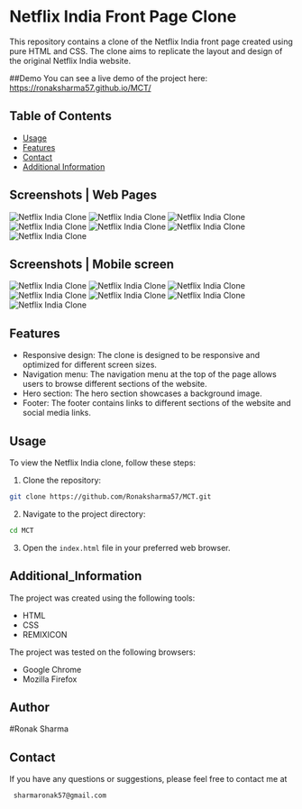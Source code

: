 # Netflix India Front Page Clone

This repository contains a clone of the Netflix India front page created using pure HTML and CSS. The clone aims to replicate the layout and design of the original Netflix India website.

##Demo
You can see a live demo of the project here: https://ronaksharma57.github.io/MCT/


## Table of Contents

- [Usage](#usage)
- [Features](#features)
- [Contact](#contact)
- [Additional Information](#additional_information)


## Screenshots | Web Pages

![Netflix India Clone](Images/Netflix1.png)
![Netflix India Clone](Images/netflix2.png)
![Netflix India Clone](Images/Netflix3.png)
![Netflix India Clone](Images/Netflix4.png)
![Netflix India Clone](Images/netflix5.png)
![Netflix India Clone](Images/netflix6.png)
![Netflix India Clone](Images/netflix7.png)

## Screenshots | Mobile screen

![Netflix India Clone](Images/netflix_mobile1.png)
![Netflix India Clone](Images/netflix_mobile2.png)
![Netflix India Clone](Images/netflix_mobile3.png)
![Netflix India Clone](Images/netflix_mobile4.png)
![Netflix India Clone](Images/netflix_mobile5.png)
![Netflix India Clone](Images/netflix_mobile6.png)
![Netflix India Clone](Images/netflix_mobile1.png)



## Features

- Responsive design: The clone is designed to be responsive and optimized for different screen sizes.
- Navigation menu: The navigation menu at the top of the page allows users to browse different sections of the website.
- Hero section: The hero section showcases a background image.
- Footer: The footer contains links to different sections of the website and social media links.

## Usage

To view the Netflix India clone, follow these steps:

1. Clone the repository:
```bash
git clone https://github.com/Ronaksharma57/MCT.git
```


2. Navigate to the project directory:
```bash
cd MCT
```


3. Open the `index.html` file in your preferred web browser.

## Additional_Information
 The project was created using the following tools:
- HTML
- CSS
- REMIXICON

The project was tested on the following browsers:
- Google Chrome
- Mozilla Firefox
## Author

#Ronak Sharma


## Contact

If you have any questions or suggestions, please feel free to contact me at
```bash
 sharmaronak57@gmail.com
 ```
